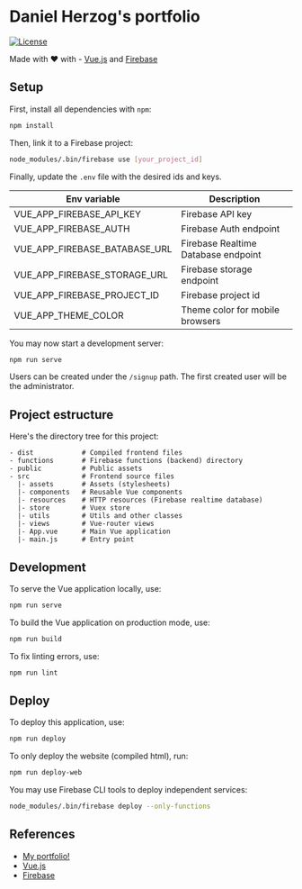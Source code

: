 # Daniel Herzog's portfolio

[![License](https://img.shields.io/badge/license-MIT-blue.svg)](LICENSE.md)

Made with :heart: with - [Vue.js](https://vuejs.org/) and [Firebase](https://firebase.google.com)

## Setup

First, install all dependencies with `npm`:

```sh
npm install
```

Then, link it to a Firebase project:

```sh
node_modules/.bin/firebase use [your_project_id]
```

Finally, update the `.env` file with the desired ids and keys.

| Env variable                  | Description                         |
| ----------------------------- | ----------------------------------- |
| VUE_APP_FIREBASE_API_KEY      | Firebase API key                    |
| VUE_APP_FIREBASE_AUTH         | Firebase Auth endpoint              |
| VUE_APP_FIREBASE_BATABASE_URL | Firebase Realtime Database endpoint |
| VUE_APP_FIREBASE_STORAGE_URL  | Firebase storage endpoint           |
| VUE_APP_FIREBASE_PROJECT_ID   | Firebase project id                 |
| VUE_APP_THEME_COLOR           | Theme color for mobile browsers     |

You may now start a development server:

```sh
npm run serve
```

Users can be created under the `/signup` path. The first created user will be the administrator.

## Project estructure

Here's the directory tree for this project:

```
- dist            # Compiled frontend files
- functions       # Firebase functions (backend) directory
- public          # Public assets
- src             # Frontend source files
  |- assets       # Assets (stylesheets)
  |- components   # Reusable Vue components
  |- resources    # HTTP resources (Firebase realtime database)
  |- store        # Vuex store
  |- utils        # Utils and other classes
  |- views        # Vue-router views
  |- App.vue      # Main Vue application
  |- main.js      # Entry point
```

## Development

To serve the Vue application locally, use:

```sh
npm run serve
```

To build the Vue application on production mode, use:

```sh
npm run build
```

To fix linting errors, use:

```sh
npm run lint
```

## Deploy

To deploy this application, use:

```sh
npm run deploy
```

To only deploy the website (compiled html), run:

```sh
npm run deploy-web
```

You may use Firebase CLI tools to deploy independent services:

```sh
node_modules/.bin/firebase deploy --only-functions
```

## References

- [My portfolio!](https://danielherzog.es)
- [Vue.js](https://vuejs.org/)
- [Firebase](https://firebase.google.com)
